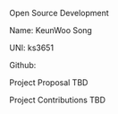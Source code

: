 Open Source Development

Name: KeunWoo Song

UNI: ks3651

Github: 

Project Proposal
TBD

Project Contributions
TBD
